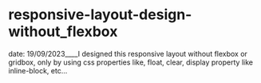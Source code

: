 # responsive-layout-design-without_flexbox
date: 19/09/2023____I designed this responsive layout without flexbox or gridbox, only by using css properties like, float, clear, display property like inline-block, etc...

